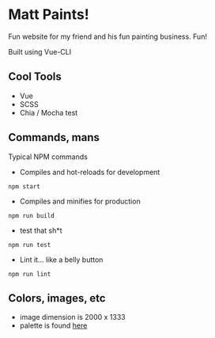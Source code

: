 # Matt Paints!

Fun website for my friend and his fun painting business. Fun!

Built using Vue-CLI

## Cool Tools

-   Vue
-   SCSS
-   Chia / Mocha test

## Commands, mans

Typical NPM commands

-   Compiles and hot-reloads for development

```
npm start
```

-   Compiles and minifies for production

```
npm run build
```

-   test that sh\*t

```
npm run test
```

-   Lint it... like a belly button

```
npm run lint
```

## Colors, images, etc

-   image dimension is 2000 x 1333
-   palette is found [here](https://color.adobe.com/kuler/12332434)

